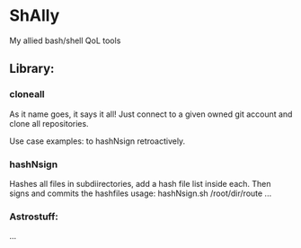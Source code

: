 # ShAlly
My allied bash/shell QoL tools

## Library:
### cloneall
As it name goes, it says it all! Just connect to a given owned git account and clone all repositories. 

Use case examples: to hashNsign retroactively.

### hashNsign
Hashes all files in subdiirectories, add a hash file list inside each. Then signs and commits the hashfiles
usage: hashNsign.sh /root/dir/route
...

### Astrostuff:
...
